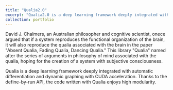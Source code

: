 ```yaml
---
title: "Qualia2.0"
excerpt: "Qualia2.0 is a deep learning framework deeply integrated with automatic differentiation and dynamic graphing with CUDA acceleration. Qualia2.0 was built from scratch with pure python3 code.<br/><img src='/images/qualia.png'>"
collection: portfolio
---
```

David J. Chalmers, an Australian philosopher and cognitive scientist, onece argued that if a system reproduces the functional organization of the brain, it will also reproduce the qualia associated with the brain in the paper "Absent Qualia, Fading Qualia, Dancing Qualia." This library "Qualia" named after the series of arguments in philosophy of mind associated with the qualia, hoping for the creation of a system with subjective consciousness.

Qualia is a deep learning framework deeply integrated with automatic differentiation and dynamic graphing with CUDA acceleration. Thanks to the define-by-run API, the code written with Qualia enjoys high modularity.
